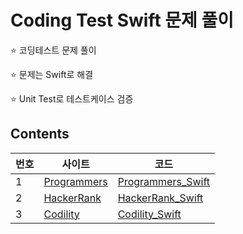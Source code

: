 # Coding Test Swift 문제 풀이

⭐️ 코딩테스트 문제 풀이

⭐️ 문제는 Swift로 해결

⭐️ Unit Test로 테스트케이스 검증


## Contents
| 번호 | 사이트 | 코드 |
| --- | --- | --- |
| 1 | [Programmers](https://programmers.co.kr/) | [Programmers_Swift](Programmers_Swift) |
| 2 | [HackerRank](https://www.hackerrank.com/) | [HackerRank_Swift](HackerRank_Swift) |
| 3 | [Codility](https://app.codility.com/programmers/) | [Codility_Swift](Codility_Swift) |
